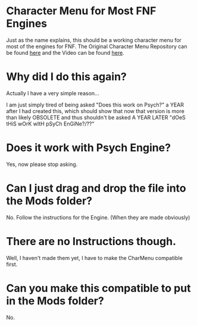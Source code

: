 # Character Menu for Most FNF Engines

Just as the name explains, this should be a working character menu for most of the engines for FNF.
The Original Character Menu Repository can be found [here](https://github.com/TorchTheDragon/FNFTorchEdition) and the Video can be found [here](https://youtu.be/66AcG4_wd6E).

# Why did I do this again?

Actually I have a very simple reason...

I am just simply tired of being asked "Does this work on Psych?" a YEAR after I had created this, which should show that now that version is more than likely OBSOLETE and thus shouldn't be asked A YEAR LATER "dOeS tHiS wOrK wItH pSyCh EnGiNe?/??"

# Does it work with Psych Engine?

Yes, now please stop asking.

# Can I just drag and drop the file into the Mods folder?

No. Follow the instructions for the Engine. (When they are made obviously)

# There are no Instructions though.

Well, I haven't made them yet, I have to make the CharMenu compatible first.

# Can you make this compatible to put in the Mods folder?

No.
